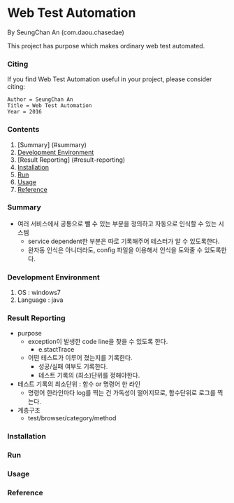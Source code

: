 # Web Test Automation

By SeungChan An (com.daou.chasedae)

This project has purpose which makes ordinary web test automated.

### Citing

If you find Web Test Automation useful in your project, please consider citing:

    Author = SeungChan An
    Title = Web Test Automation
    Year = 2016

### Contents
1. [Summary] (#summary)
1. [Development Environment](#development-environment)
2. [Result Reporting] (#result-reporting)
3. [Installation](#installation)
4. [Run](#run)
5. [Usage](#usage)
6. [Reference](#reference)

### Summary

+ 여러 서비스에서 공통으로 뺄 수 있는 부분을 정의하고 자동으로 인식할 수 있는 시스템
	+ service dependent한 부분은 따로 기록해주어 테스터가 알 수 있도록한다.
	+ 완자동 인식은 아니더라도, config 파일을 이용해서 인식을 도와줄 수 있도록한다.

### Development Environment

1. OS : windows7
2. Language : java

### Result Reporting

+ purpose
	+ exception이 발생한 code line을 찾을 수 있도록 한다.
		+ e.stactTrace
	+ 어떤 테스트가 이루어 졌는지를 기록한다.
		+ 성공/실패 여부도 기록한다.
		+ 테스트 기록의 (최소)단위를 정해야한다.
+ 테스트 기록의 최소단위 : 함수 or 명령어 한 라인
	+ 명령어 한라인마다 log를 찍는 건 가독성이 떨어지므로, 함수단위로 로그를 찍는다.
+ 계층구조
	+ test/browser/category/method

### Installation

### Run

### Usage

### Reference